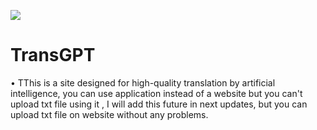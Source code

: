 ![](https://github.com/ZORO2045/TransGPT/blob/main/Picsart_24-02-12_17-38-55-852.jpg)
# TransGPT
• TThis is a site designed for high-quality translation by artificial intelligence,
 you can use application instead of a website but you can't upload txt file using it , I will add this future in next updates, but you can upload txt file on website without any problems.
